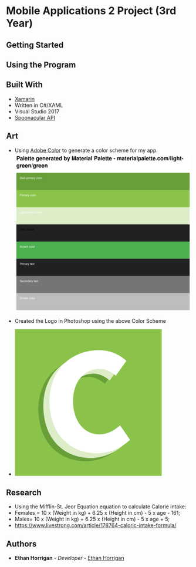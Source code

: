
# Mobile Applications 2 Project (3rd Year)



## Getting Started



## Using the Program


## Built With

* [Xamarin](https://visualstudio.microsoft.com/xamarin/)
* Written in C#/XAML
* Visual Studio 2017
* [Spoonacular API](https://rapidapi.com/spoonacular/api/recipe-food-nutrition) 


## Art

* Using [Adobe Color](https://color.adobe.com/create/color-wheel/) to generate a color scheme for my app.
![Scheme](https://github.com/ethanhorrigan/MobileApps2Project/blob/master/Screenshots/ColorPalette.PNG "Color Scheme")

* Created the Logo in Photoshop using the above Color Scheme
* ![Logo](https://github.com/ethanhorrigan/MobileApps2Project/blob/master/Screenshots/400.png "Logo")

## Research

* Using the Mifflin-St. Jeor Equation equation to calculate Calorie intake: 
* Females = 10 x (Weight in kg) + 6.25 x (Height in cm) - 5 x age - 161; 
* Males= 10 x (Weight in kg) + 6.25 x (Height in cm) - 5 x age + 5;
* https://www.livestrong.com/article/178764-caloric-intake-formula/

## Authors

* **Ethan Horrigan** - *Developer* - [Ethan Horrigan](https://github.com/ethanhorrigan)


